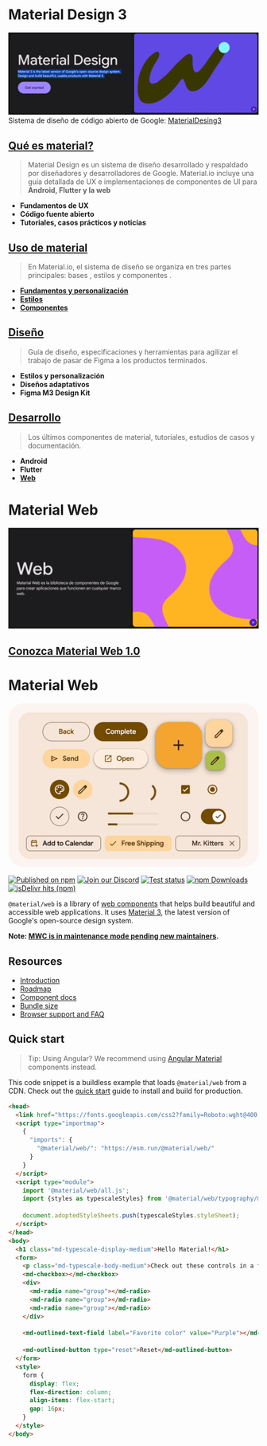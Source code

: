# Material Design 3
![Texto alternativo](/img/m3.PNG)
Sistema de diseño de código abierto de Google: [MaterialDesing3](https://m3.material.io/)

## [Qué es material?](https://m3.material.io/get-started)

>Material Design es un sistema de diseño desarrollado y respaldado por diseñadores y desarrolladores de Google. Material.io incluye una guía detallada de UX e implementaciones de componentes de UI para __Android, Flutter y la web__
* __Fundamentos de UX__
* __Código fuente abierto__
* __Tutoriales, casos prácticos y noticias__

## [Uso de material](https://m3.material.io/get-started)
>En Material.io, el sistema de diseño se organiza en tres partes principales: bases , estilos y componentes .
* __[Fundamentos y personalización](https://m3.material.io/foundations)__
* __[Estilos](https://m3.material.io/styles)__
* __[Componentes](https://m3.material.io/components)__

## [Diseño](https://m3.material.io/styles)
>Guía de diseño, especificaciones y herramientas para agilizar el trabajo de pasar de Figma a los productos terminados.

- __Estilos y personalización__ 
- __Diseños adaptativos__
- __Figma M3 Design Kit__

## [Desarrollo](https://m3.material.io/develop)
>Los últimos componentes de material, tutoriales, estudios de casos y documentación.
- __Android__
- __Flutter__
- __[Web](https://m3.material.io/develop/web)__
# Material Web

![Material web](/img/web.PNG)

## [Conozca Material Web 1.0](https://github.com/material-components/material-web)

# Material Web

<img src="./img//material-web.gif"
  title="Material web components"
  alt="A collection of Material web components"
  style="border-radius: 32px">

[![Published on npm](https://img.shields.io/npm/v/%40material%2Fweb)](https://www.npmjs.com/package/@material/web)
[![Join our Discord](https://img.shields.io/badge/discord-join%20chat-5865F2.svg?logo=discord&logoColor=fff&label=%23material)](https://lit.dev/discord/)
[![Test status](https://github.com/material-components/material-web/actions/workflows/test.yml/badge.svg)](https://github.com/material-components/material-web/actions/workflows/test.yml)
[![npm Downloads](https://img.shields.io/npm/dm/%40material%2Fweb?label=npm%20downloads)](https://npm-stat.com/charts.html?package=%40material%2Fweb)
[![jsDelivr hits (npm)](https://img.shields.io/jsdelivr/npm/hm/%40material%2Fweb)](https://www.jsdelivr.com/package/npm/@material/web?tab=stats)

`@material/web` is a library of
[web components](https://developer.mozilla.org/en-US/docs/Web/Web_Components)<!-- {.external} -->
that helps build beautiful and accessible web applications. It uses
[Material 3](https://m3.material.io/)<!-- {.external} -->, the latest version of Google's
open-source design system.

**Note:
[MWC is in maintenance mode pending new maintainers](https://github.com/material-components/material-web/discussions/5642).**

## Resources

-   [Introduction](./docs/intro.md)
-   [Roadmap](./docs/roadmap.md)
-   [Component docs](./docs/components/)
-   [Bundle size](./docs/size.md)
-   [Browser support and FAQ](./docs/support.md)

## Quick start

> Tip: Using Angular? We recommend using
> [Angular Material](https://material.angular.io/)<!-- {.external} --> components
> instead.

This code snippet is a buildless example that loads `@material/web` from a CDN.
Check out the [quick start](./docs/quick-start.md) guide to install and build
for production.

<!-- LINT.IfChange -->

```html
<head>
  <link href="https://fonts.googleapis.com/css2?family=Roboto:wght@400;500;700&display=swap" rel="stylesheet">
  <script type="importmap">
    {
      "imports": {
        "@material/web/": "https://esm.run/@material/web/"
      }
    }
  </script>
  <script type="module">
    import '@material/web/all.js';
    import {styles as typescaleStyles} from '@material/web/typography/md-typescale-styles.js';

    document.adoptedStyleSheets.push(typescaleStyles.styleSheet);
  </script>
</head>
<body>
  <h1 class="md-typescale-display-medium">Hello Material!</h1>
  <form>
    <p class="md-typescale-body-medium">Check out these controls in a form!</p>
    <md-checkbox></md-checkbox>
    <div>
      <md-radio name="group"></md-radio>
      <md-radio name="group"></md-radio>
      <md-radio name="group"></md-radio>
    </div>

    <md-outlined-text-field label="Favorite color" value="Purple"></md-outlined-text-field>

    <md-outlined-button type="reset">Reset</md-outlined-button>
  </form>
  <style>
    form {
      display: flex;
      flex-direction: column;
      align-items: flex-start;
      gap: 16px;
    }
  </style>
</body>
```

<!-- LINT.ThenChange(./g3doc/docs/quick-start.md) -->